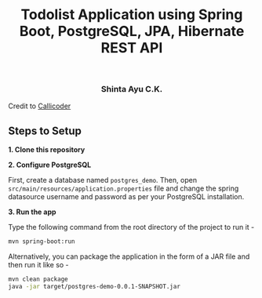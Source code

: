 
<h1 align="center">
  <br>
  Todolist Application using Spring Boot, PostgreSQL, JPA, Hibernate REST API
  <br>
  <br>
</h1>

<h3 align="center">
Shinta Ayu C.K.
<br>
</h3>

Credit to [Callicoder](https://www.callicoder.com/spring-boot-jpa-hibernate-postgresql-restful-crud-api-example/
)
<br>

## Steps to Setup

**1. Clone this repository**

**2. Configure PostgreSQL**

First, create a database named `postgres_demo`. Then, open `src/main/resources/application.properties` file and change the spring datasource username and password as per your PostgreSQL installation.

**3. Run the app**

Type the following command from the root directory of the project to run it -

```bash
mvn spring-boot:run
```

Alternatively, you can package the application in the form of a JAR file and then run it like so -

```bash
mvn clean package
java -jar target/postgres-demo-0.0.1-SNAPSHOT.jar
```

